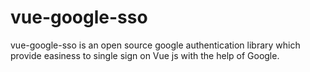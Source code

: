 # vue-google-sso
vue-google-sso is an open source google authentication library which provide easiness to single sign on Vue js with the help of Google.
